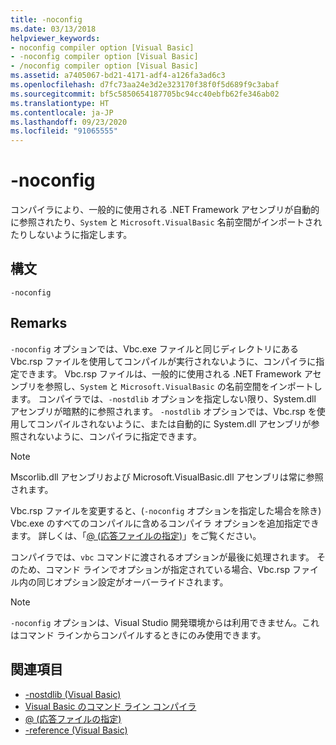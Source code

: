 ```yaml
---
title: -noconfig
ms.date: 03/13/2018
helpviewer_keywords:
- noconfig compiler option [Visual Basic]
- -noconfig compiler option [Visual Basic]
- /noconfig compiler option [Visual Basic]
ms.assetid: a7405067-bd21-4171-adf4-a126fa3ad6c3
ms.openlocfilehash: d7fc73aa24e3d2e323170f38f0f5d689f9c3abaf
ms.sourcegitcommit: bf5c5850654187705bc94cc40ebfb62fe346ab02
ms.translationtype: HT
ms.contentlocale: ja-JP
ms.lasthandoff: 09/23/2020
ms.locfileid: "91065555"
---
```

# <a name="-noconfig"></a>-noconfig

コンパイラにより、一般的に使用される .NET Framework アセンブリが自動的に参照されたり、`System` と `Microsoft.VisualBasic` 名前空間がインポートされたりしないように指定します。  
  
## <a name="syntax"></a>構文  
  
```console  
-noconfig  
```  
  
## <a name="remarks"></a>Remarks  

 `-noconfig` オプションでは、Vbc.exe ファイルと同じディレクトリにある Vbc.rsp ファイルを使用してコンパイルが実行されないように、コンパイラに指定できます。 Vbc.rsp ファイルは、一般的に使用される .NET Framework アセンブリを参照し、`System` と `Microsoft.VisualBasic` の名前空間をインポートします。 コンパイラでは、`-nostdlib` オプションを指定しない限り、System.dll アセンブリが暗黙的に参照されます。 `-nostdlib` オプションでは、Vbc.rsp を使用してコンパイルされないように、または自動的に System.dll アセンブリが参照されないように、コンパイラに指定できます。  
  
> [!NOTE]
> Mscorlib.dll アセンブリおよび Microsoft.VisualBasic.dll アセンブリは常に参照されます。  
  
 Vbc.rsp ファイルを変更すると、(`-noconfig` オプションを指定した場合を除き) Vbc.exe のすべてのコンパイルに含めるコンパイラ オプションを追加指定できます。 詳しくは、「[@ (応答ファイルの指定)](specify-response-file.md)」をご覧ください。  
  
 コンパイラでは、`vbc` コマンドに渡されるオプションが最後に処理されます。 そのため、コマンド ラインでオプションが指定されている場合、Vbc.rsp ファイル内の同じオプション設定がオーバーライドされます。  
  
> [!NOTE]
> `-noconfig` オプションは、Visual Studio 開発環境からは利用できません。これはコマンド ラインからコンパイルするときにのみ使用できます。  
  
## <a name="see-also"></a>関連項目

- [-nostdlib (Visual Basic)](nostdlib.md)
- [Visual Basic のコマンド ライン コンパイラ](index.md)
- [@ (応答ファイルの指定)](specify-response-file.md)
- [-reference (Visual Basic)](reference.md)
